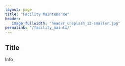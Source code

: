```yaml
---
layout: page
title: "Facility Maintenance"
header:
   image_fullwidth: "header_unsplash_12-smaller.jpg"
permalink: "/facility_maintx/"
---
```


## Title
Info
